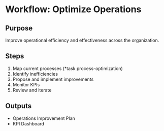 # Workflow: Optimize Operations

## Purpose
Improve operational efficiency and effectiveness across the organization.

## Steps
1. Map current processes (*task process-optimization)
2. Identify inefficiencies
3. Propose and implement improvements
4. Monitor KPIs
5. Review and iterate

## Outputs
- Operations Improvement Plan
- KPI Dashboard
